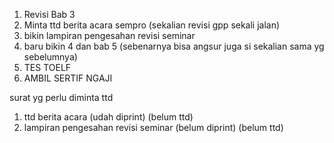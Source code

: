 1. Revisi Bab 3
2. Minta ttd berita acara sempro (sekalian revisi gpp sekali jalan)
3. bikin lampiran pengesahan revisi seminar
4. baru bikin 4 dan bab 5 (sebenarnya bisa angsur juga si sekalian sama yg sebelumnya)
5. TES TOELF
6. AMBIL SERTIF NGAJI

surat yg perlu diminta ttd
1. ttd berita acara (udah diprint) (belum ttd)
2. lampiran pengesahan revisi seminar (belum diprint) (belum ttd)